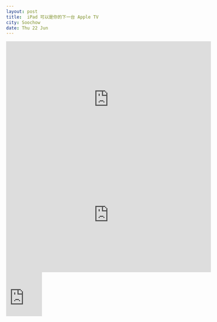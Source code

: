 ```yaml
---
layout: post
title:  iPad 可以是你的下一台 Apple TV
city: Soochow
date: Thu 22 Jun
---
```


<iframe width="560" height="315" src="https://www.youtube.com/embed/pkX1qDkfv0M?si=6yklCGadYXB9bx2W" title="YouTube video player" frameborder="0" allow="accelerometer; autoplay; clipboard-write; encrypted-media; gyroscope; picture-in-picture; web-share" allowfullscreen></iframe>

<iframe width="560" height="315" src="https://www.youtube.com/embed/MJz8mtImzdc?si=Zxv_Ls_mS-xdRUnL" title="YouTube video player" frameborder="0" allow="accelerometer; autoplay; clipboard-write; encrypted-media; gyroscope; picture-in-picture; web-share" allowfullscreen></iframe>

<iframe src="https://onedrive.live.com/embed?resid=503E9A98DFD476E6%2135308&authkey=!AFYZ2-IMWBfgimg" width="98" height="120" frameborder="0" scrolling="no"></iframe>
